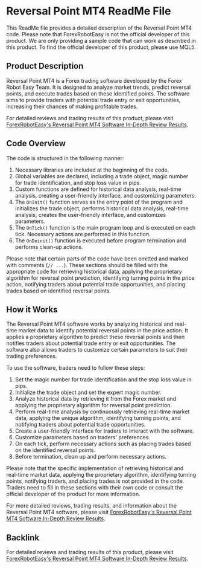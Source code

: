 # Reversal Point MT4 ReadMe File

This ReadMe file provides a detailed description of the Reversal Point MT4 code. Please note that ForexRobotEasy is not the official developer of this product. We are only providing a sample code that can work as described in this product. To find the official developer of this product, please use MQL5.

## Product Description

Reversal Point MT4 is a Forex trading software developed by the Forex Robot Easy Team. It is designed to analyze market trends, predict reversal points, and execute trades based on these identified points. The software aims to provide traders with potential trade entry or exit opportunities, increasing their chances of making profitable trades.

For detailed reviews and trading results of this product, please visit [ForexRobotEasy's Reversal Point MT4 Software In-Depth Review Results](https://forexroboteasy.com/forex-robot-review/reversal-point-mt4-software-in-depth-review-results/).

## Code Overview

The code is structured in the following manner:

1. Necessary libraries are included at the beginning of the code.
2. Global variables are declared, including a trade object, magic number for trade identification, and stop loss value in pips.
3. Custom functions are defined for historical data analysis, real-time analysis, creating a user-friendly interface, and customizing parameters.
4. The `OnInit()` function serves as the entry point of the program and initializes the trade object, performs historical data analysis, real-time analysis, creates the user-friendly interface, and customizes parameters.
5. The `OnTick()` function is the main program loop and is executed on each tick. Necessary actions are performed in this function.
6. The `OnDeinit()` function is executed before program termination and performs clean-up actions.

Please note that certain parts of the code have been omitted and marked with comments (`// ...`). These sections should be filled with the appropriate code for retrieving historical data, applying the proprietary algorithm for reversal point prediction, identifying turning points in the price action, notifying traders about potential trade opportunities, and placing trades based on identified reversal points.

## How it Works

The Reversal Point MT4 software works by analyzing historical and real-time market data to identify potential reversal points in the price action. It applies a proprietary algorithm to predict these reversal points and then notifies traders about potential trade entry or exit opportunities. The software also allows traders to customize certain parameters to suit their trading preferences.

To use the software, traders need to follow these steps:

1. Set the magic number for trade identification and the stop loss value in pips.
2. Initialize the trade object and set the expert magic number.
3. Analyze historical data by retrieving it from the Forex market and applying the proprietary algorithm for reversal point prediction.
4. Perform real-time analysis by continuously retrieving real-time market data, applying the unique algorithm, identifying turning points, and notifying traders about potential trade opportunities.
5. Create a user-friendly interface for traders to interact with the software.
6. Customize parameters based on traders' preferences.
7. On each tick, perform necessary actions such as placing trades based on the identified reversal points.
8. Before termination, clean up and perform necessary actions.

Please note that the specific implementation of retrieving historical and real-time market data, applying the proprietary algorithm, identifying turning points, notifying traders, and placing trades is not provided in the code. Traders need to fill in these sections with their own code or consult the official developer of the product for more information.

For more detailed reviews, trading results, and information about the Reversal Point MT4 software, please visit [ForexRobotEasy's Reversal Point MT4 Software In-Depth Review Results](https://forexroboteasy.com/forex-robot-review/reversal-point-mt4-software-in-depth-review-results/).

## Backlink

For detailed reviews and trading results of this product, please visit [ForexRobotEasy's Reversal Point MT4 Software In-Depth Review Results](https://forexroboteasy.com/forex-robot-review/reversal-point-mt4-software-in-depth-review-results/).

